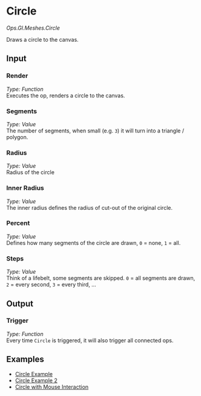 # Circle

*Ops.Gl.Meshes.Circle*  

Draws a circle to the canvas.

## Input

### Render

*Type: Function*  
Executes the op, renders a circle to the canvas.

### Segments

*Type: Value*  
The number of segments, when small (e.g. `3`) it will turn into a triangle / polygon.

### Radius

*Type: Value*  
Radius of the circle

### Inner Radius

*Type: Value*  
The inner radius defines the radius of cut-out of the original circle.

### Percent

*Type: Value*  
Defines how many segments of the circle are drawn, `0` = none, `1` = all.

### Steps

*Type: Value*  
Think of a lifebelt, some segments are skipped. `0` = all segments are drawn, `2` = every second, `3` = every third, …

## Output

### Trigger

*Type: Function*  
Every time `Circle` is triggered, it will also trigger all connected ops.

## Examples

- [Circle Example](https://cables.gl/ui/#/project/570287b85cac100233a4f85f)
- [Circle Example 2](https://cables.gl/ui/#/project/56f2ae421c53758d5cf03cf7)
- [Circle with Mouse Interaction](https://cables.gl/ui/#/project/57038bd4caa091505d4d6d8f)
